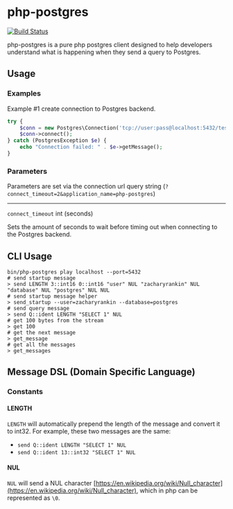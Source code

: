 # php-postgres

[![Build Status](https://travis-ci.org/zacharyrankin/php-postgres.svg?branch=master)](https://travis-ci.org/zacharyrankin/php-postgres)

php-postgres is a pure php postgres client designed to help developers understand what is happening when they send a query to Postgres.

## Usage

### Examples

Example #1 create connection to Postgres backend.

```php
try {
    $conn = new Postgres\Connection('tcp://user:pass@localhost:5432/testdb?connect_timeout=2');
    $conn->connect();
} catch (PostgresException $e) {
    echo "Connection failed: " . $e->getMessage();
}
```

### Parameters

Parameters are set via the connection url query string (`?connect_timeout=2&application_name=php-postgres`)

***

`connect_timeout` int (seconds)

Sets the amount of seconds to wait before timing out when connecting to the Postgres backend.

## CLI Usage

```
bin/php-postgres play localhost --port=5432
# send startup message
> send LENGTH 3::int16 0::int16 "user" NUL "zacharyrankin" NUL "database" NUL "postgres" NUL NUL
# send startup message helper
> send_startup --user=zacharyrankin --database=postgres
# send query message
> send Q::ident LENGTH "SELECT 1" NUL
# get 100 bytes from the stream
> get 100
# get the next message
> get_message
# get all the messages
> get_messages
```

## Message DSL (Domain Specific Language)

### Constants

#### LENGTH

`LENGTH` will automatically prepend the length of the message and convert it to int32.  For example, these two messages are the same:

- `send Q::ident LENGTH "SELECT 1" NUL`
- `send Q::ident 13::int32 "SELECT 1" NUL`

#### NUL

`NUL` will send a NUL character [https://en.wikipedia.org/wiki/Null_character](https://en.wikipedia.org/wiki/Null_character), which in php can be represented as `\0`.
